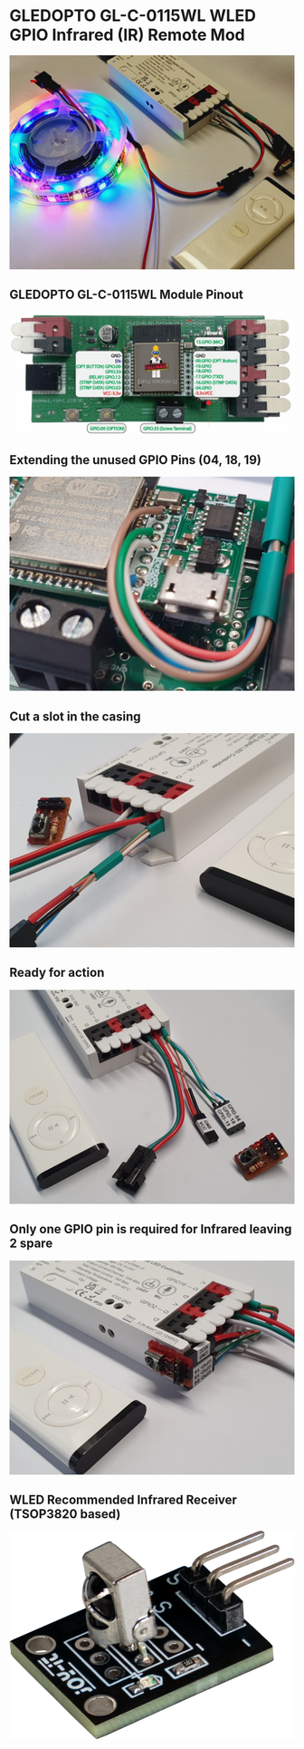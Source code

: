 # GLEDOPTO GL-C-0115WL WLED GPIO Infrared (IR) Remote Mod

![](https://github.com/koogar/GLEDOPTO-ESP32-USB-Module/blob/main/Infrared%20Mod/IR_Mod/images/TML_GLEDOPTO_GPIO_IR_MOD%20(4).jpg)


## GLEDOPTO GL-C-0115WL Module Pinout
![](https://github.com/koogar/GLEDOPTO-ESP32-USB-Module/blob/main/images/TML_GLEDOPTO%20GL-C-0115WL-D%20Pinout-03%20(Medium).jpg)


## Extending the unused GPIO Pins (04, 18, 19)
![](https://github.com/koogar/GLEDOPTO-ESP32-USB-Module/blob/main/Infrared%20Mod/IR_Mod/images/TML_GLEDOPTO_GPIO_IR_MOD%20(1).jpg)

## Cut a slot in the casing
![](https://github.com/koogar/GLEDOPTO-ESP32-USB-Module/blob/main/Infrared%20Mod/IR_Mod/images/TML_GLEDOPTO_GPIO_IR_MOD%20(2).jpg)


## Ready for action
![](https://github.com/koogar/GLEDOPTO-ESP32-USB-Module/blob/main/Infrared%20Mod/IR_Mod/images/TML_GLEDOPTO_GPIO_IR_MOD%20(6).jpg)

## Only one GPIO pin is required for Infrared leaving 2 spare
![](https://github.com/koogar/GLEDOPTO-ESP32-USB-Module/blob/main/Infrared%20Mod/IR_Mod/images/TML_GLEDOPTO_GPIO_IR_MOD%20(8).jpg)

## WLED Recommended Infrared Receiver (TSOP3820 based)

![](https://github.com/koogar/GLEDOPTO-ESP32-USB-Module/blob/main/Infrared%20Mod/IR_Mod/images/KY-022.png)








